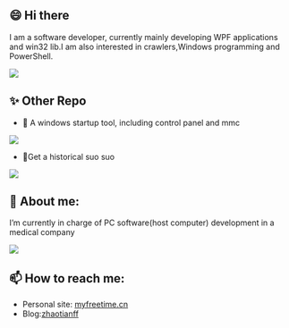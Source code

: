 ## 😄 Hi there

 I am a software developer, currently mainly developing WPF applications and win32 lib.I am also interested in crawlers,Windows programming and PowerShell.  
 
 
![](https://github-readme-stats.vercel.app/api/top-langs/?username=zhaotianff&theme=vue)

## ✨ Other Repo  
* 🍦 A windows startup tool, including control panel and mmc  
<p><a href="https://github.com/zhaotianff/Windows-run-tool"><img src="https://github-readme-stats.vercel.app/api/pin/?username=zhaotianff&repo=Windows-run-tool&show_owner=true" style="max-width:100%;"></a></p> 

* 🚴Get a historical suo suo  
<p><a href="https://github.com/zhaotianff/Qzone"><img src="https://github-readme-stats.vercel.app/api/pin/?username=zhaotianff&repo=Qzone&show_owner=true" style="max-width:100%;"></a></p>


## 💬 About me:

I’m currently in charge of PC software(host computer) development in a medical company

![](https://github-readme-stats.vercel.app/api?username=zhaotianff&show_icons=true&theme=vue)  


##  📫 How to reach me:
* Personal site: [myfreetime.cn](https://myfreetime.cn)
* Blog:[zhaotianff](https://www.cnblogs.com/zhaotianff)
